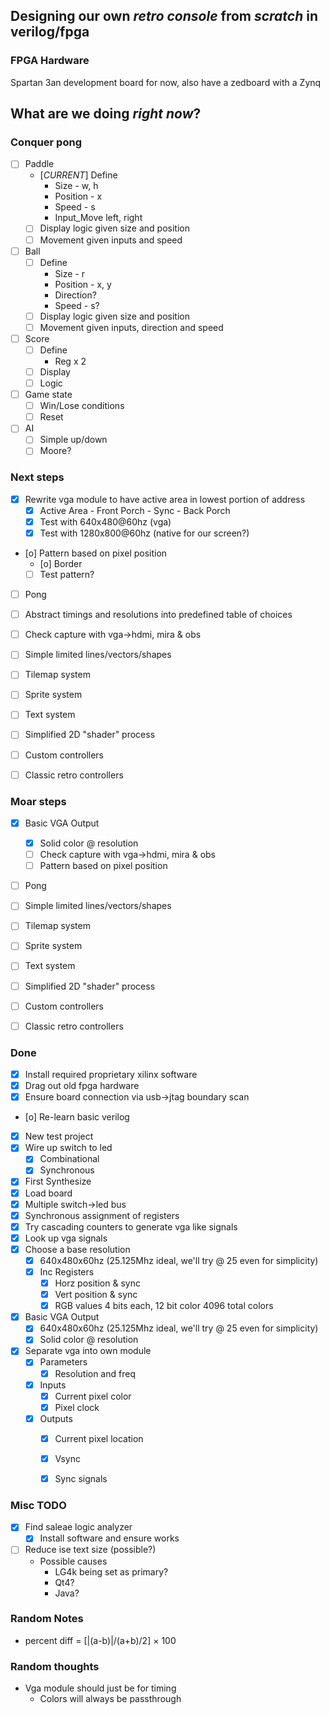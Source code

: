 
Designing our own *retro console* from _scratch_ in verilog/fpga
------------------------------------------------------------------
### FPGA Hardware
Spartan 3an development board for now, also have a zedboard with a Zynq

## What are we doing *right now*?
### Conquer pong
- [ ] Paddle
  - [*CURRENT*] Define
    - Size - w, h
    - Position - x
    - Speed - s
    - Input_Move left, right
  - [ ] Display logic given size and position
  - [ ] Movement given inputs and speed
- [ ] Ball
  - [ ] Define
    - Size - r
    - Position - x, y
    - Direction?
    - Speed - s?
  - [ ] Display logic given size and position
  - [ ] Movement given inputs, direction and speed
- [ ] Score
  - [ ] Define
    - Reg x 2
  - [ ] Display
  - [ ] Logic
- [ ] Game state
  - [ ] Win/Lose conditions
  - [ ] Reset
- [ ] AI
  - [ ] Simple up/down
  - [ ] Moore?

### Next steps
- [X] Rewrite vga module to have active area in lowest portion of address
  - [X] Active Area - Front Porch - Sync - Back Porch
  - [X] Test with 640x480@60hz (vga)
  - [X] Test with 1280x800@60hz (native for our screen?)
- [o] Pattern based on pixel position
  - [o] Border
  - [ ] Test pattern?
- [ ] Pong
- [ ] Abstract timings and resolutions into predefined table of choices
- [ ] Check capture with vga->hdmi, mira & obs
- [ ] Simple limited lines/vectors/shapes
- [ ] Tilemap system
- [ ] Sprite system
- [ ] Text system
- [ ] Simplified 2D "shader" process

- [ ] Custom controllers
- [ ] Classic retro controllers

### Moar steps
- [X] Basic VGA Output
  - [X] Solid color @ resolution
  - [ ] Check capture with vga->hdmi, mira & obs
  - [ ] Pattern based on pixel position
- [ ] Pong
- [ ] Simple limited lines/vectors/shapes
- [ ] Tilemap system
- [ ] Sprite system
- [ ] Text system
- [ ] Simplified 2D "shader" process

- [ ] Custom controllers
- [ ] Classic retro controllers


### Done
- [X] Install required proprietary xilinx software
- [X] Drag out old fpga hardware
- [X] Ensure board connection via usb->jtag boundary scan
- [o] Re-learn basic verilog
- [X] New test project
- [X] Wire up switch to led
  - [X] Combinational
  - [X] Synchronous
- [X] First Synthesize
- [X] Load board
- [X] Multiple switch->led bus
- [X] Synchronous assignment of registers
- [X] Try cascading counters to generate vga like signals
- [X] Look up vga signals
- [X] Choose a base resolution
  - [X] 640x480x60hz (25.125Mhz ideal, we'll try @ 25 even for simplicity)
  - [X] Inc Registers
    - [X] Horz position & sync
    - [X] Vert position & sync
    - [X] RGB values 4 bits each, 12 bit color 4096 total colors
- [X] Basic VGA Output
  - [X] 640x480x60hz (25.125Mhz ideal, we'll try @ 25 even for simplicity)
  - [X] Solid color @ resolution
- [X] Separate vga into own module
  - [X] Parameters
    - [X] Resolution and freq
  - [X] Inputs
    - [X] Current pixel color
    - [X] Pixel clock
  - [X] Outputs
    - [X] Current pixel location
    - [X] Vsync
    - [X] Sync signals






### Misc TODO
- [X] Find saleae logic analyzer
  - [X] Install software and ensure works
- [ ] Reduce ise text size (possible?)
  - Possible causes
    - LG4k being set as primary?
    - Qt4?
    - Java?

### Random Notes
- percent diff = [|(a-b)|/(a+b)/2] × 100

### Random thoughts
- Vga module should just be for timing
  - Colors will always be passthrough
